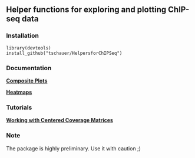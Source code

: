 ## Helper functions for exploring and plotting ChIP-seq data

### Installation

```
library(devtools)
install_github("tschauer/HelpersforChIPSeq")
```

### Documentation

[**Composite Plots**](https://htmlpreview.github.io/?https://github.com/tschauer/HelpersforChIPSeq/blob/master/doc/ChIPseq_CompositePlot.html)

[**Heatmaps**](https://htmlpreview.github.io/?https://github.com/tschauer/HelpersforChIPSeq/blob/master/doc/ChIPseq_Heatmaps.html)


### Tutorials

[**Working with Centered Coverage Matrices**](https://htmlpreview.github.io/?https://github.com/tschauer/HelpersforChIPSeq/blob/master/doc/Coverage_Matrices.html)


### Note

The package is highly preliminary. Use it with caution ;)

